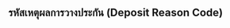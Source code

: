 ## รหัสเหตุผลการวางประกัน (Deposit Reason Code)


<!--stackedit_data:
eyJoaXN0b3J5IjpbMTk5NzI5NDAzOV19
-->